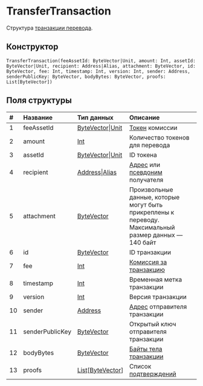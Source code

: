 # TransferTransaction

Структура [транзакции перевода](/ru/blockchain/transaction-type/transfer-transaction).

## Конструктор

``` ride
TransferTransaction(feeAssetId: ByteVector|Unit, amount: Int, assetId: ByteVector|Unit, recipient: Address|Alias, attachment: ByteVector, id: ByteVector, fee: Int, timestamp: Int, version: Int, sender: Address, senderPublicKey: ByteVector, bodyBytes: ByteVector, proofs: List[ByteVector])
```

## Поля структуры

| # | Название | Тип данных | Описание |
| :--- | :--- | :--- | :--- |
| 1 | feeAssetId | [ByteVector](/ru/ride/data-types/byte-vector)&#124;[Unit](/ru/ride/data-types/unit) | [Токен](/ru/blockchain/token/) комиссии |
| 2 | amount | [Int](/ru/ride/data-types/int) | Количество токенов для перевода |
| 3 | assetId | [ByteVector](/ru/ride/data-types/byte-vector)&#124;[Unit](/ru/ride/data-types/unit) | ID токена |
| 4 | recipient | [Address](/ru/ride/structures/common-structures/address)&#124;[Alias](/ru/ride/structures/common-structures/alias) | [Адрес](/ru/blockchain/account/address) или [псевдоним](/ru/blockchain/account/alias) получателя |
| 5 | attachment | [ByteVector](/en/ride/data-types/byte-vector) | Произвольные данные, которые могут быть прикреплены к переводу.<br>Максимальный размер данных — 140 байт |
| 6 | id | [ByteVector](/ru/ride/data-types/byte-vector) | ID транзакции |
| 7 | fee | [Int](/ru/ride/data-types/int) | [Комиссия за транзакцию](/ru/blockchain/transaction/transaction-fee) |
| 8 | timestamp | [Int](/ru/ride/data-types/int) | Временная метка транзакции |
| 9 | version | [Int](/ru/ride/data-types/int) | Версия транзакции |
| 10 | sender | [Address](/ru/ride/structures/common-structures/address) | [Адрес](/ru/blockchain/account/address) отправителя транзакции |
| 11 | senderPublicKey | [ByteVector](/ru/ride/data-types/byte-vector) | Открытый ключ отправителя транзакции |
| 12 | bodyBytes | [ByteVector](/ru/ride/data-types/byte-vector) | [Байты тела транзакции](/ru/blockchain/glossary#б) |
| 13 | proofs | [List](/ru/ride/data-types/list)[[ByteVector](/ru/ride/data-types/byte-vector)] | Список [подтверждений](/ru/blockchain/transaction/transaction-proof) |
